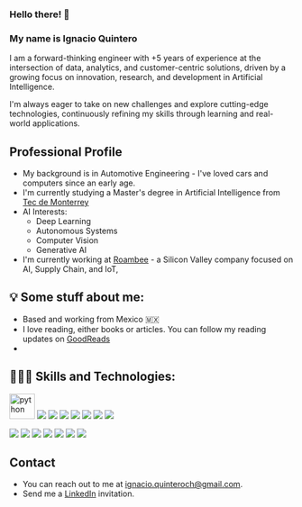 ### Hello there! 👋

### My name is Ignacio Quintero

I am a forward-thinking engineer with +5 years of experience at the intersection of data, analytics, and customer-centric solutions, driven by a growing focus on innovation, research, and development in Artificial Intelligence.

I'm always eager to take on new challenges and explore cutting-edge technologies, continuously refining my skills through learning and real-world applications.


## Professional Profile

- My background is in Automotive Engineering - I've loved cars and computers since an early age.
- I'm currently studying a Master's degree in Artificial Intelligence from [Tec de Monterrey](https://maestriasydiplomados.tec.mx/posgrados/maestria-en-inteligencia-artificial-aplicada?locale=en)
- AI Interests:
    - Deep Learning
    - Autonomous Systems
    - Computer Vision
    - Generative AI
- I'm currently working at <a href="https://www.roambee.com/">Roambee</a> - a Silicon Valley company focused on AI, Supply Chain, and IoT,

## 💡 Some stuff about me:
- Based and working from Mexico 🇲🇽
- I love reading, either books or articles. You can follow my reading updates on [GoodReads](https://www.goodreads.com/user/show/142305182-ignacio-quintero)
- 

## 👨🏻‍💻 Skills and Technologies:

<img src="https://cdn4.iconfinder.com/data/icons/logos-and-brands/512/267_Python_logo-512.png" alt="python" width="45" height="45"/>
<img

![](https://img.shields.io/badge/Python-Code?style=flat&logo=python&logoColor=white&label=Code&color=0062CC)
![](https://img.shields.io/badge/SQL-Code?style=flat&logo=postgreSQL&logoColor=white&label=Code&color=0062CC)
![](https://img.shields.io/badge/Git-Code?style=flat&logo=git&logoColor=white&label=Code&color=0062CC)
![](https://img.shields.io/badge/GitHub-Code?style=flat&logo=github&logoColor=white&label=Repository&color=0062CC)
![](https://img.shields.io/badge/Jira-Scrum?style=flat&logo=jira&logoColor=white&label=Scrum&color=0062CC)
![](https://img.shields.io/badge/Conda-Code?style=flat&logo=anaconda&logoColor=white&label=Terminal&color=0062CC)
![](https://img.shields.io/badge/Colab-Code?style=flat&logo=googlecolab&logoColor=white&label=Code&color=0062CC)

![](https://img.shields.io/badge/Pandas-Code?style=flat&logo=pandas&logoColor=white&label=Data%20Analysis&color=0062CC)
![](https://img.shields.io/badge/NumPy-Code?style=flat&logo=numpy&logoColor=white&label=Data%20Analysis&color=0062CC)
![](https://img.shields.io/badge/Matplotlib-Code?style=flat&logo=matplot&logoColor=white&label=Data%20Analysis&color=0062CC)
![](https://img.shields.io/badge/Seaborn-Code?style=flat&logo=seaborn&logoColor=white&label=Data%20Analysis&color=0062CC)
![](https://img.shields.io/badge/Tableau-Code?style=flat&logo=tableau&logoColor=white&label=Data%20Visualization&color=0062CC)
![](https://img.shields.io/badge/Scikit%20Learn-ML?style=flat&logo=scikitlearn&logoColor=white&label=Machine%20Learning&color=0062CC)
![](https://img.shields.io/badge/PyTorch-DL?style=flat&logo=pytorch&logoColor=white&label=Deep%20Learning&color=0062CC)

## Contact

- You can reach out to me at ignacio.quinteroch@gmail.com.
- Send me a <a href="https://www.linkedin.com/in/igquinteroch/">LinkedIn</a> invitation.
